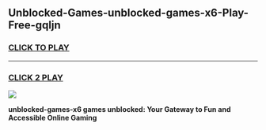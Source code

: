 
## Unblocked-Games-unblocked-games-x6-Play-Free-gqljn
<h3>
<a href="https://premium76.site?title=unblocked-games-x6&ref=24M">CLICK TO PLAY</a></h3>
<hr>

<h3>
<a href="https://premium76.site?title=unblocked-games-x6&ref=24M">CLICK 2 PLAY</a>
  
</h3>

<a href="https://premium76.site?title=unblocked-games-x6&ref=24M"><img src="https://clearcache.store/games.png"></a>


**unblocked-games-x6 games unblocked: Your Gateway to Fun and Accessible Online Gaming**
